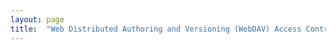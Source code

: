 ```yaml
---
layout: page
title:  "Web Distributed Authoring and Versioning (WebDAV) Access Control Protocol"
---
```


